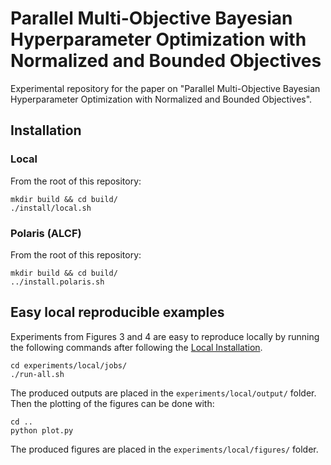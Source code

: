 # Parallel Multi-Objective Bayesian Hyperparameter Optimization with Normalized and Bounded Objectives

Experimental repository for the paper on "Parallel Multi-Objective Bayesian Hyperparameter Optimization with Normalized and Bounded Objectives".


## Installation

### Local

From the root of this repository:

```console
mkdir build && cd build/
./install/local.sh
```

### Polaris (ALCF)

From the root of this repository:

```console
mkdir build && cd build/
../install.polaris.sh
```

## Easy local reproducible examples

Experiments from Figures 3 and 4 are easy to reproduce locally by running the following commands after following the [Local Installation](#local).

```console
cd experiments/local/jobs/
./run-all.sh
```

The produced outputs are placed in the `experiments/local/output/` folder.
Then the plotting of the figures can be done with:

```console
cd ..
python plot.py
```

The produced figures are placed in the `experiments/local/figures/` folder.
